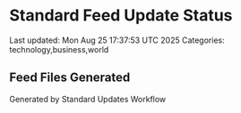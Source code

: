 # Standard Feed Update Status
Last updated: Mon Aug 25 17:37:53 UTC 2025
Categories: technology,business,world

## Feed Files Generated

Generated by Standard Updates Workflow
